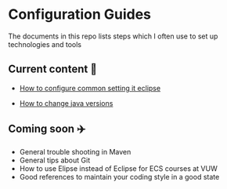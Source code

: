 # Configuration Guides
The documents in this repo lists steps which I often use to set up technologies and tools

## Current content 📑

- [How to configure common setting it eclipse](Eclipse.md)

- [How to change java versions](JavaVersions.md)


## Coming soon ✈️
- General trouble shooting in Maven
- General tips about Git
- How to use Elipse instead of Eclipse for ECS courses at VUW
- Good references to maintain your coding style in a good state
